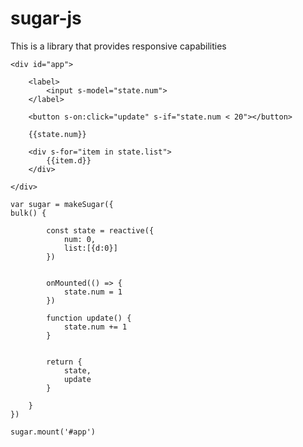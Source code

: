 # sugar-js

This is a library that provides responsive capabilities

    <div id="app">

        <label>
            <input s-model="state.num">
        </label>
    
        <button s-on:click="update" s-if="state.num < 20"></button>
    
        {{state.num}}
    
        <div s-for="item in state.list">
            {{item.d}}
        </div>

    </div>

    var sugar = makeSugar({
    bulk() {

            const state = reactive({
                num: 0,
                list:[{d:0}]
            })


            onMounted(() => {
                state.num = 1
            })

            function update() {
                state.num += 1
            }


            return {
                state,
                update
            }

        }
    })

    sugar.mount('#app')
